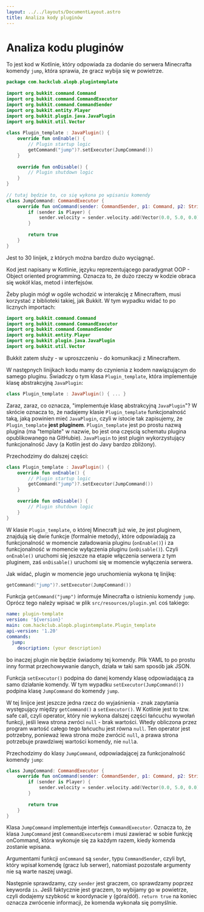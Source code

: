 ```yaml
---
layout: ../../layouts/DocumentLayout.astro
title: Analiza kody pluginów
---
```


# Analiza kodu pluginów

To jest kod w Kotlinie, który odpowiada za dodanie do serwera Minecrafta komendy `jump`, która sprawia, że gracz wybija się w powietrze.

```kotlin
package com.hackclub.alopb.plugintemplate  
  
import org.bukkit.command.Command  
import org.bukkit.command.CommandExecutor  
import org.bukkit.command.CommandSender  
import org.bukkit.entity.Player  
import org.bukkit.plugin.java.JavaPlugin  
import org.bukkit.util.Vector  
  
class Plugin_template : JavaPlugin() {  
    override fun onEnable() {  
        // Plugin startup logic  
        getCommand("jump")?.setExecutor(JumpCommand())  
    }  
  
    override fun onDisable() {  
        // Plugin shutdown logic  
    }  
}  
  
// tutaj będzie to, co się wykona po wpisaniu komendy  
class JumpCommand: CommandExecutor {  
    override fun onCommand(sender: CommandSender, p1: Command, p2: String, p3: Array<out String>?): Boolean {  
        if (sender is Player) {  
            sender.velocity = sender.velocity.add(Vector(0.0, 5.0, 0.0))  
        }  
  
		return true  
    }  
}
```

Jest to 30 linijek, z których można bardzo dużo wyciągnąć.

Kod jest napisany w Kotlinie, języku reprezentującego paradygmat OOP - Object oriented programming. Oznacza to, że dużo rzeczy w kodzie obraca się wokół klas, metod i interfejsów.

Żeby plugin mógł w ogóle wchodzić w interakcję z Minecraftem, musi korzystać z biblioteki takiej, jak Bukkit. W tym wypadku widać to po licznych importach:
```kotlin
import org.bukkit.command.Command  
import org.bukkit.command.CommandExecutor  
import org.bukkit.command.CommandSender  
import org.bukkit.entity.Player  
import org.bukkit.plugin.java.JavaPlugin  
import org.bukkit.util.Vector
```
Bukkit zatem służy - w uproszczeniu - do komunikacji z Minecraftem.

W następnych linijkach kodu mamy do czynienia z kodem nawiązującym do samego pluginu. Świadczy o tym klasa `Plugin_template`, która implementuje klasę abstrakcyjną `JavaPlugin`:
```kotlin
class Plugin_template : JavaPlugin() { ... }
```
Zaraz, zaraz, co oznacza, "implementuje klasę abstrakcyjną `JavaPlugin`"?
W skrócie oznacza to, że nadajemy klasie `Plugin_template` funkcjonalność taką, jaką powinien mieć `JavaPlugin`, czyli w istocie tak zapisujemy, że `Plugin_template` **jest pluginem**. `Plugin_template` jest po prostu nazwą plugina (ma "template" w nazwie, bo jest ona częscią schematu plugina opublikowanego na GitHubie). `JavaPlugin` to jest plugin wykorzystujący funkcjonalność Javy (a Kotlin jest do Javy bardzo zbliżony).

Przechodzimy do dalszej części:
```kotlin
class Plugin_template : JavaPlugin() {  
    override fun onEnable() {  
        // Plugin startup logic  
        getCommand("jump")?.setExecutor(JumpCommand())  
    }  
  
    override fun onDisable() {  
        // Plugin shutdown logic  
    }  
}  
```

W klasie `Plugin_template`, o której Minecraft już wie, że jest pluginem, znajdują się dwie funkcje (formalnie metody), które odpowiadają za funkcjonalność w momencie załadowania pluginu (`onEnable()`) i za funkcjonalność w momencie wyłączenia pluginu (`onDisable()`). Czyli `onEnable()` uruchomi się jeszcze na etapie włączenia serwera z tym pluginem, zaś `onDisable()` uruchomi się w momencie wyłączenia serwera.

Jak widać, plugin w momencie jego uruchomienia wykona tę linijkę:
```kotlin
getCommand("jump")?.setExecutor(JumpCommand())
```
Funkcja `getCommand("jump")` informuje Minecrafta o istnieniu komendy `jump`. Oprócz tego należy wpisać w plik `src/resources/plugin.yml` coś takiego:
```yaml
name: plugin-template  
version: '${version}'  
main: com.hackclub.alopb.plugintemplate.Plugin_template  
api-version: '1.20'  
commands:  
  jump:  
    description: (your description)
```
bo inaczej plugin nie będzie świadomy tej komendy. Plik YAML to po prostu inny format przechowywanie danych, działa w taki sam sposób jak JSON.

Funkcja `setExecutor()` podpina do danej komendy klasę odpowiadającą za samo działanie komendy. W tym wypadku `setExecutor(JumpCommand())` podpina klasę `JumpCommand` do komendy `jump`.

W tej linijce jest jeszcze jedna rzecz do wyjaśnienia - znak zapytania występujący między `getCommand()` a `setExecutor()`. W Kotlinie jest to tzw. safe call, czyli operator, który nie wykona dalszej części łańcuchu wywołań funkcji, jeśli lewa strona zwróci `null` - brak wartości. Wtedy obliczona przez program wartość całego tego łańcuchu jest równa `null`. Ten operator jest potrzebny, ponieważ lewa strona może zwrócić `null`, a prawa strona potrzebuje prawdziwej wartości komendy, nie `null`a.

Przechodzimy do klasy `JumpCommand`, odpowiadającej za funkcjonalność komendy `jump`:
```kotlin
class JumpCommand: CommandExecutor {  
    override fun onCommand(sender: CommandSender, p1: Command, p2: String, p3: Array<out String>?): Boolean {  
        if (sender is Player) {  
            sender.velocity = sender.velocity.add(Vector(0.0, 5.0, 0.0))  
        }  
  
		return true  
    }  
}
```

Klasa `JumpCommand` implementuje interfejs `CommandExecutor`. Oznacza to, że klasa `JumpCommand` jest `CommandExecutor`em i musi zawierać w sobie funkcję onCommand, która wykonuje się za każdym razem, kiedy komenda zostanie wpisana.

Argumentami funkcji `onCommand` są `sender`, typu  `CommandSender`, czyli byt, który wpisał komendę (gracz lub serwer), natomiast pozostałe argumenty nie są warte naszej uwagi.

Następnie sprawdzamy, czy `sender` jest graczem, co sprawdzamy poprzez keyworda `is`. Jeśli faktycznie jest graczem, to wybijamy go w powietrze, czyli dodajemy szybkość w koordynacie y (góra/dół). `return true` na koniec oznacza zwrócenie informacji, że komenda wykonała się pomyślnie.